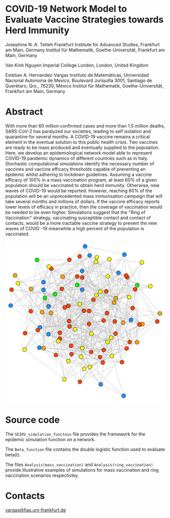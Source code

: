 # COVID-19 Network Model to Evaluate Vaccine Strategies towards Herd Immunity

Josephine N. A. Tetteh 
Frankfurt Institute for Advanced Studies, Frankfurt am Main, Germany
Institut für Mathematik, Goethe-Universität, Frankfurt am Main, Germany

Van Kinh Nguyen
Imperial College London, London, United Kingdom

Esteban A. Hernandez-Vargas
Instituto de Matemáticas, Universidad Nacional Autonoma de Mexico, Boulevard Juriquilla 3001, Santiago de Querétaro, Qro., 76230, México 
Institut für Mathematik, Goethe-Universität, Frankfurt am Main, Germany

# Abstract
With more than 60 million confirmed cases and more than 1.5 million deaths, SARS-CoV-2 has paralyzed our societies, leading to self isolation and quarantine for several months. A COVID-19 vaccine remains a critical element in the eventual solution to this public health crisis. Two vaccines are ready to be mass produced and eventually supplied to the population. Here, we develop an epidemiological network model able to represent COVID-19 pandemic dynamics of different countries such as in Italy. Stochastic computational simulations identify the necessary number of vaccines and vaccine efficacy thresholds capable of preventing an epidemic whilst adhering to lockdown guidelines. Assuming a vaccine efficacy of 100\% in a mass vaccination program, at least 60\% of a given population should be vaccinated to obtain herd immunity. Otherwise, new waves of COVID-19 would be reported. However, reaching 60\% of the population will be an unprecedented mass immunisation campaign that will take several months and millions of dollars. If the vaccine efficacy reports lower levels of efficacy in practice, then the coverage of vaccination would be needed to be even higher. Simulations suggest that the "Ring of Vaccination" strategy, vaccinating susceptible contact and contact of contacts, would be a more tractable vaccine strategy to prevent the new waves of COVID -19 meanwhile a high percent of the population is vaccinated.

  ![text](https://github.com/Josephine-Tetteh/COVID-19-Network-Model/blob/main/ERNetwork.png)

# Source code

The `SEIRV_simulation_functoin` file provides the framework for the epidemic simulation function on a network.

The `Beta_function` file contains the double logistic function used to evaluate beta(t).

The files `Analysis(mass_vaccination)` and `Analysis(ring_vaccination)` provide illustrative examples of simulations for mass vaccination and ring vaccination scenarios respectivley.

# Contacts

vargas@fias.uni-frankfurt.de
